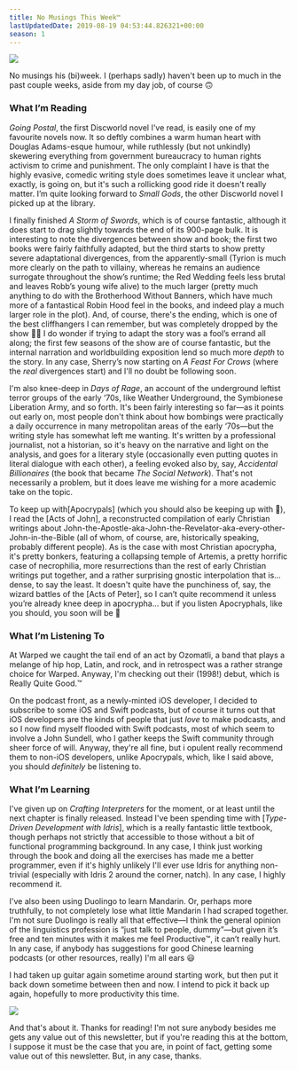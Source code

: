```yaml
---
title: No Musings This Week™️
lastUpdatedDate: 2019-08-19 04:53:44.826321+00:00
season: 1
---
```


![](https://buttondown-attachments.s3.us-west-2.amazonaws.com/images/eaea7e52-1c2e-4c50-b3c4-d9402b5b4bad.JPG)

No musings his (bi)week. I (perhaps sadly) haven't been up to much in the past couple weeks, aside from my day job, of course 🙃

### What I’m Reading

*Going Postal*, the first Discworld novel I've read, is easily one of my favourite novels now. It so deftly combines a warm human heart with Douglas Adams-esque humour, while ruthlessly (but not unkindly) skewering everything from government bureaucracy to human rights activism to crime and punishment. The only complaint I have is that the highly evasive, comedic writing style does sometimes leave it unclear what, exactly, is going on, but it's such a rollicking good ride it doesn't really matter. I’m quite looking forward to *Small Gods*, the other Discworld novel I picked up at the library.

I finally finished *A Storm of Swords*, which is of course fantastic, although it does start to drag slightly towards the end of its 900-page bulk. It is interesting to note the divergences between show and book; the first two books were fairly faithfully adapted, but the third starts to show pretty severe adaptational divergences, from the apparently-small (Tyrion is much more clearly on the path to villainy, whereas he remains an audience surrogate throughout the show’s runtime; the Red Wedding feels less brutal and leaves Robb’s young wife alive) to the much larger (pretty much anything to do with the Brotherhood Without Banners, which have much more of a fantastical Robin Hood feel in the books, and indeed play a much larger role in the plot). And, of course, there's the ending, which is one of the best cliffhangers I can remember, but was completely dropped by the show 🤷‍♀️ I do wonder if trying to adapt the story was a fool’s errand all along; the first few seasons of the show are of course fantastic, but the internal narration and worldbuilding exposition lend so much more *depth* to the story. In any case, Sherry’s now starting on *A Feast For Crows* (where the *real* divergences start) and I'll no doubt be following soon.

I'm also knee-deep in *Days of Rage*, an account of the underground leftist terror groups of the early ‘70s, like Weather Underground, the Symbionese Liberation Army, and so forth. It's been fairly interesting so far—as it points out early on, most people don't think about how bombings were practically a daily occurrence in many metropolitan areas of the early ‘70s—but the writing style has somewhat left me wanting. It's written by a professional journalist, not a historian, so it's heavy on the narrative and light on the analysis, and goes for a literary style (occasionally even putting quotes in literal dialogue with each other), a feeling evoked also by, say, *Accidental Billionaires* (the book that became *The Social Network*). That's not necessarily a problem, but it does leave me wishing for a more academic take on the topic.

To keep up with[Apocrypals] (which you should also be keeping up with 🙂), I read the [Acts of John], a reconstructed compilation of early Christian writings about John-the-Apostle-aka-John-the-Revelator-aka-every-other-John-in-the-Bible (all of whom, of course, are, historically speaking, probably different people). As is the case with most Christian apocrypha, it's pretty bonkers, featuring a collapsing temple of Artemis, a pretty horrific case of necrophilia, more resurrections than the rest of early Christian writings put together, and a rather surprising gnostic interpolation that is... dense, to say the least. It doesn't quite have the punchiness of, say, the wizard battles of the [Acts of Peter], so I can’t quite recommend it unless you’re already knee deep in apocrypha... but if you listen Apocryphals, like you should, you soon will be 🙂

### What I’m Listening To

At Warped we caught the tail end of an act by Ozomatli, a band that plays a melange of hip hop, Latin, and rock, and in retrospect was a rather strange choice for Warped. Anyway, I'm checking out their (1998!) debut, which is Really Quite Good.™️

On the podcast front, as a newly-minted iOS developer, I decided to subscribe to some iOS and Swift podcasts, but of course it turns out that iOS developers are the kinds of people that just *love* to make podcasts, and so I now find myself flooded with Swift podcasts, most of which seem to involve a John Sundell, who I gather keeps the Swift community through sheer force of will. Anyway, they're all fine, but i opulent really recommend them to non-iOS developers, unlike Apocrypals, which, like I said above, you should *definitely* be listening to.

### What I’m Learning

I've given up on *Crafting Interpreters* for the moment, or at least until the next chapter is finally released. Instead I've been spending time with [*Type-Driven Development with Idris*], which is a really fantastic little textbook, though perhaps not strictly that accessible to those without a bit of functional programming background. In any case, I think just working through the book and doing all the exercises has made me a better programmer, even if it's highly unlikely I'll ever use Idris for anything non-trivial (especially with Idris 2 around the corner, natch). In any case, I highly recommend it.

I've also been using Duolingo to learn Mandarin. Or, perhaps more truthfully, to not completely lose what little Mandarin I had scraped together. I'm not sure Duolingo is really all that effective—I think the general opinion of the linguistics profession is “just talk to people, dummy”—but given it’s free and ten minutes with it makes me feel Productive™️, it can’t really hurt. In any case, if anybody has suggestions for good Chinese learning podcasts (or other resources, really) I'm all ears 😃

I had taken up guitar again sometime around starting work, but then put it back down sometime between then and now. I intend to pick it back up again, hopefully to more productivity this time.

![](https://buttondown-attachments.s3.us-west-2.amazonaws.com/images/95549d8c-0e4c-4fc9-ae20-845337e62e46.JPG)

And that's about it. Thanks for reading! I'm not sure anybody besides me gets any value out of this newsletter, but if you're reading this at the bottom, I suppose it must be the case that you are, in point of fact, getting some value out of this newsletter. But, in any case, thanks.